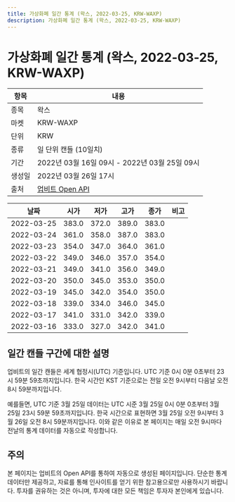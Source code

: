 ```yaml
---
title: 가상화폐 일간 통계 (왁스, 2022-03-25, KRW-WAXP)
description: 가상화폐 일간 통계 (왁스, 2022-03-25, KRW-WAXP)
---
```



가상화폐 일간 통계 (왁스, 2022-03-25, KRW-WAXP)
===

|항목|내용|
|--|--|
|종목|왁스|
|마켓|KRW-WAXP|
|단위|KRW|
|종류|일 단위 캔들 (10일치)|
|기간|2022년 03월 16일 09시 - 2022년 03월 25일 09시|
|생성일|2022년 03월 26일 17시|
|출처|[업비트 Open API](https://docs.upbit.com)|


|날짜|시가|저가|고가|종가|비고|
|--|--|--|--|--|--|
|2022-03-25|383.0|372.0|389.0|383.0|    |
|2022-03-24|361.0|358.0|387.0|383.0|    |
|2022-03-23|354.0|347.0|364.0|361.0|    |
|2022-03-22|349.0|346.0|357.0|354.0|    |
|2022-03-21|349.0|341.0|356.0|349.0|    |
|2022-03-20|350.0|345.0|353.0|350.0|    |
|2022-03-19|345.0|342.0|354.0|350.0|    |
|2022-03-18|339.0|334.0|346.0|345.0|    |
|2022-03-17|341.0|331.0|342.0|339.0|    |
|2022-03-16|333.0|327.0|342.0|341.0|    |


일간 캔들 구간에 대한 설명
---


업비트의 일간 캔들은 세계 협정시(UTC) 기준입니다. 
UTC 기준 0시 0분 0초부터 23시 59분 59초까지입니다. 
한국 시간인 KST 기준으로는 전일 오전 9시부터 다음날 오전 8시 59분까지입니다. 


예를들면, UTC 기준 3월 25일 데이터는 UTC 시준 3월 25일 0시 0분 0초부터 3월 25일 23시 59분 59초까지입니다. 
한국 시간으로 표현하면 3월 25일 오전 9시부터 3월 26일 오전 8시 59분까지입니다. 
이와 같은 이유로 본 페이지는 매일 오전 9시마다 전날의 통계 데이터를 자동으로 작성합니다. 


주의
---


본 페이지는 업비트의 Open API를 통하여 자동으로 생성된 페이지입니다. 
단순한 통계 데이터만 제공하고, 자료를 통해 인사이트를 얻기 위한 참고용으로만 사용하시기 바랍니다. 
투자를 권유하는 것은 아니며, 투자에 대한 모든 책임은 투자자 본인에게 있습니다. 
